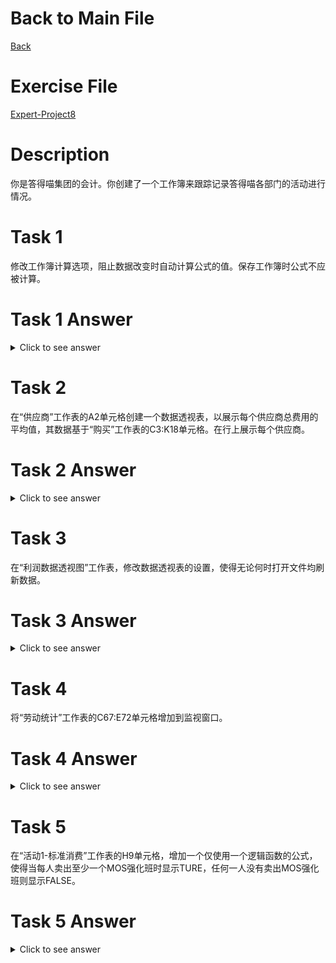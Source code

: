 # Back to Main File
[Back](../README.md)

# Exercise File
[Expert-Project8](MOS-Excel2016-Expert-Project8.xlsx)

# Description
你是答得喵集团的会计。你创建了一个工作簿来跟踪记录答得喵各部门的活动进行情况。

# Task 1
修改工作簿计算选项，阻止数据改变时自动计算公式的值。保存工作簿时公式不应被计算。

# Task 1 Answer
<details>
  <summary>Click to see answer</summary>

![Task1_Answer](Excel2016-Expert-Project8-Answer/P8-T1.gif)
</details>

# Task 2
在“供应商”工作表的A2单元格创建一个数据透视表，以展示每个供应商总费用的平均值，其数据基于“购买”工作表的C3:K18单元格。在行上展示每个供应商。

# Task 2 Answer
<details>
  <summary>Click to see answer</summary>

![Task2_Answer](Excel2016-Expert-Project8-Answer/P8-T2.gif)
</details>

# Task 3
在“利润数据透视图”工作表，修改数据透视表的设置，使得无论何时打开文件均刷新数据。

# Task 3 Answer
<details>
  <summary>Click to see answer</summary>

![Task3_Answer](Excel2016-Expert-Project8-Answer/P8-T3.gif)
</details>


# Task 4
将“劳动统计”工作表的C67:E72单元格增加到监视窗口。

# Task 4 Answer
<details>
  <summary>Click to see answer</summary>

![Task4_Answer](Excel2016-Expert-Project8-Answer/P8-T4.gif)
</details>

# Task 5
在“活动1-标准消费”工作表的H9单元格，增加一个仅使用一个逻辑函数的公式，使得当每人卖出至少一个MOS强化班时显示TURE，任何一人没有卖出MOS强化班则显示FALSE。

# Task 5 Answer
<details>
  <summary>Click to see answer</summary>

`AND(H3>=1,H4>=1,H5>=1,H6>=1,H7>=1,H8>=1)`

![Task5_Answer](Excel2016-Expert-Project8-Answer/P8-T5.gif)
</details>